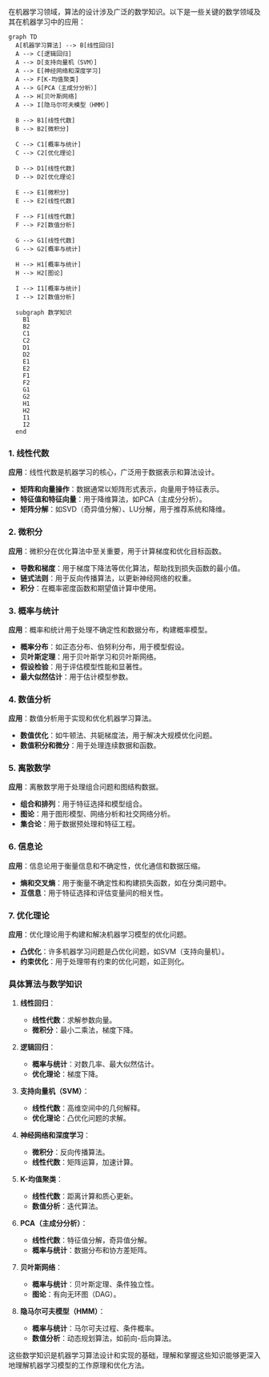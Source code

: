 在机器学习领域，算法的设计涉及广泛的数学知识。以下是一些关键的数学领域及其在机器学习中的应用：

```mermaid
graph TD
  A[机器学习算法] --> B[线性回归]
  A --> C[逻辑回归]
  A --> D[支持向量机（SVM）]
  A --> E[神经网络和深度学习]
  A --> F[K-均值聚类]
  A --> G[PCA（主成分分析）]
  A --> H[贝叶斯网络]
  A --> I[隐马尔可夫模型（HMM）]

  B --> B1[线性代数]
  B --> B2[微积分]

  C --> C1[概率与统计]
  C --> C2[优化理论]

  D --> D1[线性代数]
  D --> D2[优化理论]

  E --> E1[微积分]
  E --> E2[线性代数]

  F --> F1[线性代数]
  F --> F2[数值分析]

  G --> G1[线性代数]
  G --> G2[概率与统计]

  H --> H1[概率与统计]
  H --> H2[图论]

  I --> I1[概率与统计]
  I --> I2[数值分析]

  subgraph 数学知识
    B1
    B2
    C1
    C2
    D1
    D2
    E1
    E2
    F1
    F2
    G1
    G2
    H1
    H2
    I1
    I2
  end
```

### 1. 线性代数
**应用**：线性代数是机器学习的核心，广泛用于数据表示和算法设计。
- **矩阵和向量操作**：数据通常以矩阵形式表示，向量用于特征表示。
- **特征值和特征向量**：用于降维算法，如PCA（主成分分析）。
- **矩阵分解**：如SVD（奇异值分解）、LU分解，用于推荐系统和降维。

### 2. 微积分
**应用**：微积分在优化算法中至关重要，用于计算梯度和优化目标函数。
- **导数和梯度**：用于梯度下降法等优化算法，帮助找到损失函数的最小值。
- **链式法则**：用于反向传播算法，以更新神经网络的权重。
- **积分**：在概率密度函数和期望值计算中使用。

### 3. 概率与统计
**应用**：概率和统计用于处理不确定性和数据分布，构建概率模型。
- **概率分布**：如正态分布、伯努利分布，用于模型假设。
- **贝叶斯定理**：用于贝叶斯学习和贝叶斯网络。
- **假设检验**：用于评估模型性能和显著性。
- **最大似然估计**：用于估计模型参数。

### 4. 数值分析
**应用**：数值分析用于实现和优化机器学习算法。
- **数值优化**：如牛顿法、共轭梯度法，用于解决大规模优化问题。
- **数值积分和微分**：用于处理连续数据和函数。

### 5. 离散数学
**应用**：离散数学用于处理组合问题和图结构数据。
- **组合和排列**：用于特征选择和模型组合。
- **图论**：用于图形模型、网络分析和社交网络分析。
- **集合论**：用于数据预处理和特征工程。

### 6. 信息论
**应用**：信息论用于衡量信息和不确定性，优化通信和数据压缩。
- **熵和交叉熵**：用于衡量不确定性和构建损失函数，如在分类问题中。
- **互信息**：用于特征选择和评估变量间的相关性。

### 7. 优化理论
**应用**：优化理论用于构建和解决机器学习模型的优化问题。
- **凸优化**：许多机器学习问题是凸优化问题，如SVM（支持向量机）。
- **约束优化**：用于处理带有约束的优化问题，如正则化。

### 具体算法与数学知识

1. **线性回归**：
   - **线性代数**：求解参数向量。
   - **微积分**：最小二乘法，梯度下降。

2. **逻辑回归**：
   - **概率与统计**：对数几率、最大似然估计。
   - **优化理论**：梯度下降。

3. **支持向量机（SVM）**：
   - **线性代数**：高维空间中的几何解释。
   - **优化理论**：凸优化问题的求解。

4. **神经网络和深度学习**：
   - **微积分**：反向传播算法。
   - **线性代数**：矩阵运算，加速计算。

5. **K-均值聚类**：
   - **线性代数**：距离计算和质心更新。
   - **数值分析**：迭代算法。

6. **PCA（主成分分析）**：
   - **线性代数**：特征值分解，奇异值分解。
   - **概率与统计**：数据分布和协方差矩阵。

7. **贝叶斯网络**：
   - **概率与统计**：贝叶斯定理、条件独立性。
   - **图论**：有向无环图（DAG）。

8. **隐马尔可夫模型（HMM）**：
   - **概率与统计**：马尔可夫过程、条件概率。
   - **数值分析**：动态规划算法，如前向-后向算法。

这些数学知识是机器学习算法设计和实现的基础，理解和掌握这些知识能够更深入地理解机器学习模型的工作原理和优化方法。
